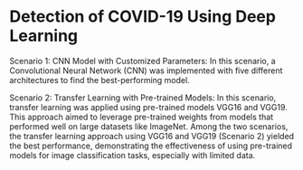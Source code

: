 # Detection of COVID-19 Using Deep Learning 
Scenario 1: CNN Model with Customized Parameters:
In this scenario, a Convolutional Neural Network (CNN) was implemented with five different architectures to find the best-performing model.

Scenario 2: Transfer Learning with Pre-trained Models:
In this scenario, transfer learning was applied using pre-trained models VGG16 and VGG19. This approach aimed to leverage pre-trained weights from models that performed well on large datasets like ImageNet. 
Among the two scenarios, the transfer learning approach using VGG16 and VGG19 (Scenario 2) yielded the best performance, demonstrating the effectiveness of using pre-trained models for image classification tasks, especially with limited data.
